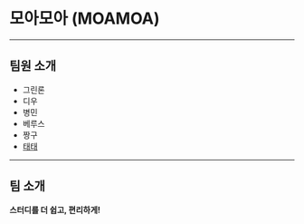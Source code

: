 # 모아모아 (MOAMOA)

---

## 팀원 소개

- 그린론
- 디우
- 병민
- 베루스
- 짱구
- [태태](https://github.com/nan-noo/moamoa-git-flow/blob/feature/taetae/taetae.md)

---

## 팀 소개

**스터디를 더 쉽고, 편리하게!**

